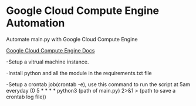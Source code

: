 # Google Cloud Compute Engine Automation
Automate main.py with Google Cloud Compute Engine


[Google Cloud Compute Engine Docs](https://cloud.google.com/compute)

-Setup a vitrual machine instance.


-Install python and all the module in the requirements.txt file


-Setup a crontab job(crontab -e), use this command to run the script at 5am everyday (0 5 * * * * python3 (path of main.py) 2>&1 > (path to save a crontab log file))
